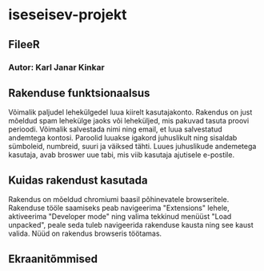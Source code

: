 # iseseisev-projekt
## FileeR
### Autor: Karl Janar Kinkar

## Rakenduse funktsionaalsus
Võimalik paljudel lehekülgedel luua kiirelt kasutajakonto. Rakendus on just mõeldud spam lehekülge jaoks või leheküljed, mis pakuvad tasuta proovi perioodi.
Võimalik salvestada nimi ning email, et luua salvestatud andemtega kontosi.
Paroolid luuakse igakord juhuslikult ning sisaldab sümboleid, numbreid, suuri ja väiksed tähti.
Luues juhuslikude andemetega kasutaja, avab broswer uue tabi, mis viib kasutaja ajutisele e-postile.

## Kuidas rakendust kasutada
Rakendus on mõeldud chromiumi baasil põhinevatele browseritele.
Rakenduse tööle saamiseks peab navigeerima "Extensions" lehele, aktiveerima "Developer mode" ning valima tekkinud menüüst "Load unpacked", peale seda tuleb navigeerida rakenduse kausta ning see kaust valida. Nüüd on rakendus browseris töötamas.

## Ekraanitõmmised



